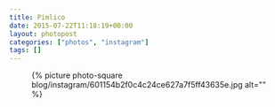 ```yaml
---
title: Pimlico
date: 2015-07-22T11:18:19+00:00
layout: photopost
categories: ["photos", "instagram"]
tags: []
---
```


<figure class="photo photo--square">
  {% picture photo-square blog/instagram/601154b2f0c4c24ce627a7f5ff43635e.jpg alt="" %}
</figure>


